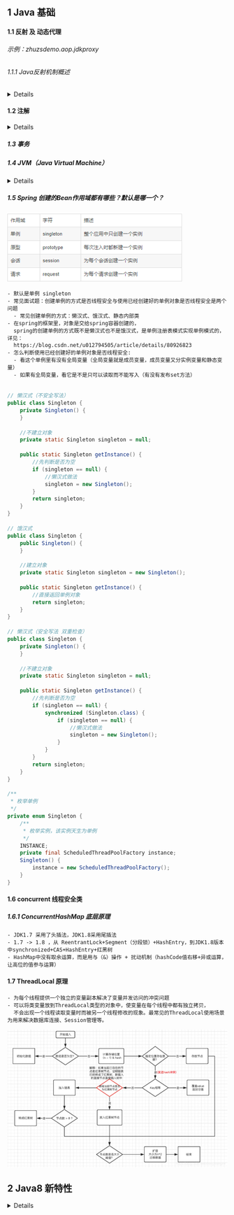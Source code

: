 ## 1 Java 基础

#### 1.1 反射 及 动态代理

###### 示例：zhuzsdemo.aop.jdkproxy

###### 1.1.1 Java反射机制概述

<details>

    - Reflection 是Java被视为动态语言的关键。反射机制允许程序在执行期借助于Reflection API
      取得任何类的内部信息，并能直接操作任意对象的内部属性及方法。
    - 加载完类之后，在堆内存的方法区中就产生了一个Class类型的对象（一个类只有一个Class对象），
      这个对象包含了完整的类的结构信息。
    优点：
        可以实现动态创建对象和编译，灵活性大；
    缺点：
        反射是一种解释性操作，耗性能；

    1.2 理解Class类并获取Class实例 
    - Class 本身也是一个类
    - Class对象只能由系统建立
    - 一个加载的类在JVM中只会有一个Class实例
    - 一个Class对象对应的是一个加载到JVM中的.class文件
    - 每个类的实例都会记得自己是由哪个Class实例所生成
    - 通过Class可以完整地得到一个类中的所有被加载的结构；
    - Class类是Reflection的根源，针对任何你想动态加载、运行的类，唯有先获得相应的Class对象
    
    1.3 Class创建方式
    - Class c1 = ClassObject.class;
    - Class c2 = object.getClass();
    - Class c3 = Class.forName("cn.javaguide.TargetObject");
    - Class c4 = ClassLoad.loadClass("cn.javaguide.TargetObject");

</details>

#### 1.2 注解

<details>

    1.Annotation 是从JDK5.0开始引入的新技术
    2.Annotation 的作用
    - 不是程序本身，可以对程序做出解释；
    - 可以被其他程序（比如：编译器等）读取
    3.Annotation在哪里使用
    - package、class、method、filed等，相当于给他们添加了一些额外的辅助信息，
      我们可以通过反射机制实现对这些元素的访问。 
    4.元注解
      负责注解其他注解，即用来对其他annotation类型作说明。（java.lang.annotation包）
    - @Target：指定注解的作用范围（ElementType）；
    - @Retention：指定注解的生命周期（RetentionPolicy：保留策略 runtime > class > sources）
    - @Documented：说明该注解将被包含在 Javadoc 中；
    - @Inherited：子类可以继承父类的该注解；
    
    5.自定义注解
    - @interface 

</details>

##### 1.3 事务

##### 1.4 JVM（Java Virtual Machine）

<details>

###### 1.4.1 JVM 组成部分

    - 栈(线程栈)：
      栈帧：一个方法对应一块栈帧内存区域
      - 局部变量表
    - 堆：

![img_j_1.png](readme/img_j_1.png)

###### 1.4.2 JVM 中类加载器及其核心功能

![img_j_2.png](readme/img_j_2.png)

###### 1.4.3 JVM 双亲委派机制

    - 沙箱安全机制：防止核心API库被篡改
    - 避免累的重复加载：当父加载器已经加载过了某类时，就无需子加载器再加载一次。保证被加载类的唯一性。

###### 1.4.4 Tomcat 为何打破双亲委派机制

    - 不同的应用程序引用了第三方不同版本的jar，要保证每个应用程序的类库都是独立的。

###### 1.4.5 对象完整的创建流程

![img_j_3.png](readme/img_j_3.png)
</details>

##### 1.5 Spring 创建的Bean作用域都有哪些？默认是哪一个？

![img_j_4.png](readme/img_j_4.png)

    - 默认是单例 singleton 
    - 常见面试题：创建单例的方式是否线程安全与使用已经创建好的单例对象是否线程安全是两个问题 
      - 常见创建单例的方式：懒汉式、饿汉式、静态内部类
    - 在spring的框架里，对象是交给spring容器创建的，
      spring的创建单例的方式既不是懒汉式也不是饿汉式，是单例注册表模式实现单例模式的，详见：
      https://blog.csdn.net/u012794505/article/details/80926823
    - 怎么判断使用已经创建好的单例对象是否线程安全:
      - 看这个单例里有没有全局变量（全局变量就是成员变量，成员变量又分实例变量和静态变量）
      - 如果有全局变量，看它是不是只可以读取而不能写入（有没有发布set方法）

~~~java

// 懒汉式（不安全写法）
public class Singleton {
    private Singleton() {
    }

    //不建立对象
    private static Singleton singleton = null;

    public static Singleton getInstance() {
        //先判断是否为空
        if (singleton == null) {
            //懒汉式做法
            singleton = new Singleton();
        }
        return singleton;
    }
}

// 饿汉式
public class Singleton {
    public Singleton() {
    }

    //建立对象
    private static Singleton singleton = new Singleton();

    public static Singleton getInstance() {
        //直接返回单例对象 
        return singleton;
    }
}

// 懒汉式（安全写法 双重检查）
public class Singleton {
    private Singleton() {
    }

    //不建立对象
    private static Singleton singleton = null;

    public static Singleton getInstance() {
        //先判断是否为空
        if (singleton == null) {
            synchronized (Singleton.class) {
                if (singleton == null) {
                    //懒汉式做法 
                    singleton = new Singleton();
                }
            }
        }
        return singleton;
    }
}

/**
 * 枚举单例
 */
private enum Singleton {
    /**
     * 枚举实例，该实例天生为单例
     */
    INSTANCE;
    private final ScheduledThreadPoolFactory instance;
    Singleton() {
        instance = new ScheduledThreadPoolFactory();
    }
}

~~~

#### 1.6 concurrent 线程安全类
##### 1.6.1 ConcurrentHashMap 底层原理
    - JDK1.7 采用了头插法，JDK1.8采用尾插法
    - 1.7 -> 1.8 ，从 ReentrantLock+Segment（分段锁）+HashEntry，到JDK1.8版本中synchronized+CAS+HashEntry+红黑树
    - HashMap中没有取余运算，而是用与（&）操作 + 扰动机制（hashCode值右移+异或运算，让高位的值参与运算）

#### 1.7 ThreadLocal 原理
    - 为每个线程提供一个独立的变量副本解决了变量并发访问的冲突问题
    - 可以将类变量放到ThreadLocal类型的对象中，使变量在每个线程中都有独立拷贝，
      不会出现一个线程读取变量时而被另一个线程修改的现象。最常见的ThreadLocal使用场景为用来解决数据库连接、Session管理等。
![img_cmp_1.png](readme/img_cmp_1.png)

## 2 Java8 新特性

<details>

#### 2.1 函数式编程 和 Lambda- 表达式

    - 函数式编程，可以使用极简的lambda表达式实例化接口
    - lambda表达式，是实现函数式接口的一个快捷方式

#### 2.2 java.time

#### 2.3 Optional类

    - Optional 类是一个可以为null的容器对象。如果值存在则isPresent()方法会返回true，调用get()方法会返回该对象。
      Optional 是个容器：它可以保存类型T的值，或者仅仅保存null。Optional提供很多有用的方法，这样我们就不用显式进行空值检测。
      Optional 类的引入很好的解决空指针异常。
   
    - Stream流有一些特性：
       1.Stream流不是一种数据结构，不保存数据，它只是在原数据集上定义了一组操作。
       2.这些操作是惰性的，即每当访问到流中的一个元素，才会在此元素上执行这一系列操作。
       3.Stream不保存数据，故每个Stream流只能使用一次。
   
       2个概念:
       流、管道。元素流在管道中经过中间操作的处理，最后由最终操作得到前面处理的结果。

       2个操作:
       中间操作：返回结果都是Stream，故可以多个中间操作叠加。
       终止操作：用于返回我们最终需要的数据，只能有一个终止操作。
   
       使用Stream流，可以清楚地知道我们要对一个数据集做何种操作，可读性强。
       而且可以很轻松地获取并行化Stream流，不用自己编写多线程代码，可以更加专注于业务逻辑。
       默认情况下，从有序集合、生成器、迭代器产生的流或者通过调用Stream.sorted产生的流都是有序流，
       有序流在并行处理时会在处理完成之后恢复原顺序。
       无限流的存在，侧面说明了流是惰性的，即每当用到一个元素时，才会在这个元素上执行这一系列操作。

       使用Stream的基本步骤：
       1.创建Stream
       2.转换Stream，每次转换原有Stream对象不改变，返回一个新的Stream对象（可以有多次转换）
       3.对Stream进行聚合操作，获取想要的结果

##### 2.4 Base64

##### 2.5 接口的默认方法和静态方法

##### 2.6 新增Stream类

    - Stream把真正的函数式编程风格引入到Java中，可以让你以一种声明的方式处理数据。
    - Stream API极大简化了集合框架的处理，这种风格将要处理的元素集合看作一种流， 
      流在管道中传输， 并且可以在管道的节点上进行处理， 比如筛选， 排序，聚合等。

##### 2.7 注解相关

    - Java 5引入了注解机制，Java 8引入了重复注解机制。
    - 几乎可以为任何东西添加注解：局部变量、泛型类、父类与接口的实现，就连方法的异常也能添加注解。

##### 2.8 支持并行（parallel）数组

##### 2.9 对并发类（Concurrency）的扩展

##### 2.10 方法引用

</details>



